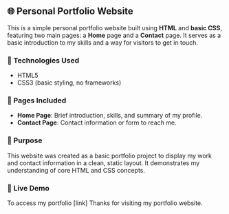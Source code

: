 ## 🌐 Personal Portfolio Website

This is a simple personal portfolio website built using **HTML** and **basic CSS**, featuring two main pages: a **Home** page and a **Contact** page. It serves as a basic introduction to my skills and a way for visitors to get in touch.

### 🔧 Technologies Used

* HTML5
* CSS3 (basic styling, no frameworks)

### 📄 Pages Included

* **Home Page**: Brief introduction, skills, and summary of my profile.
* **Contact Page**: Contact information or form to reach me.

### 📌 Purpose

This website was created as a basic portfolio project to display my work and contact information in a clean, static layout. It demonstrates my understanding of core HTML and CSS concepts.

### 🚀 Live Demo

To access my portfolio [link]
Thanks for visiting my portfolio website.



